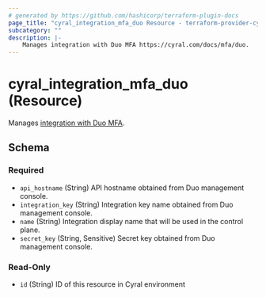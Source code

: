 ```yaml
---
# generated by https://github.com/hashicorp/terraform-plugin-docs
page_title: "cyral_integration_mfa_duo Resource - terraform-provider-cyral"
subcategory: ""
description: |-
    Manages integration with Duo MFA https://cyral.com/docs/mfa/duo.
---
```


# cyral_integration_mfa_duo (Resource)

Manages [integration with Duo MFA](https://cyral.com/docs/mfa/duo).

<!-- schema generated by tfplugindocs -->

## Schema

### Required

-   `api_hostname` (String) API hostname obtained from Duo management console.
-   `integration_key` (String) Integration key name obtained from Duo management console.
-   `name` (String) Integration display name that will be used in the control plane.
-   `secret_key` (String, Sensitive) Secret key obtained from Duo management console.

### Read-Only

-   `id` (String) ID of this resource in Cyral environment
